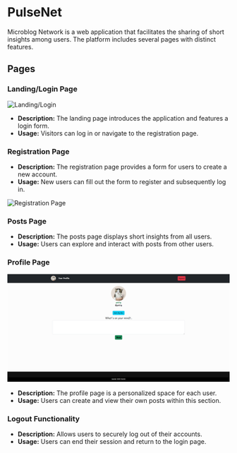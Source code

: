
# PulseNet

Microblog Network is a web application that facilitates the sharing of short insights among users. The platform includes several pages with distinct features.

## Pages

###  Landing/Login Page

![Landing/Login](/pictures/login1.png)


- **Description:** The landing page introduces the application and features a login form.
- **Usage:** Visitors can log in or navigate to the registration page.

###  Registration Page

- **Description:** The registration page provides a form for users to create a new account.
- **Usage:** New users can fill out the form to register and subsequently log in.

![Registration Page](/pictures/register1.png)


###  Posts Page

- **Description:** The posts page displays short insights from all users.
- **Usage:** Users can explore and interact with posts from other users.

###  Profile Page

![Profile](/pictures/profile1.png)


- **Description:** The profile page is a personalized space for each user.
- **Usage:** Users can create and view their own posts within this section.

###  Logout Functionality

- **Description:** Allows users to securely log out of their accounts.
- **Usage:** Users can end their session and return to the login page.

